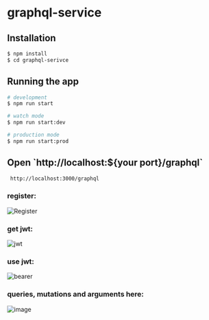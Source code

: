 # graphql-service
## Installation

```bash
$ npm install
$ cd graphql-serivce
```

## Running the app

```bash
# development
$ npm run start

# watch mode
$ npm run start:dev

# production mode
$ npm run start:prod
```
## Open \`http://localhost:${your port}/graphql\`
```bash
 http://localhost:3000/graphql
```
### register:
![Register](https://user-images.githubusercontent.com/74099096/178474615-8db6c628-8d29-4eb4-aae4-2d3906a7ccdb.jpeg)

### get jwt:
![jwt](https://user-images.githubusercontent.com/74099096/178474647-5172a92d-4a0b-4dde-be9a-24b188e8fc11.jpeg)

### use jwt:
![bearer](https://user-images.githubusercontent.com/74099096/178474667-37543fff-82e1-4ca1-8bd6-19944a092052.jpeg)

### queries, mutations and arguments here:
![image](https://user-images.githubusercontent.com/74099096/178474845-c7588a1e-a0e6-4221-8ce8-967b4555f585.png)
